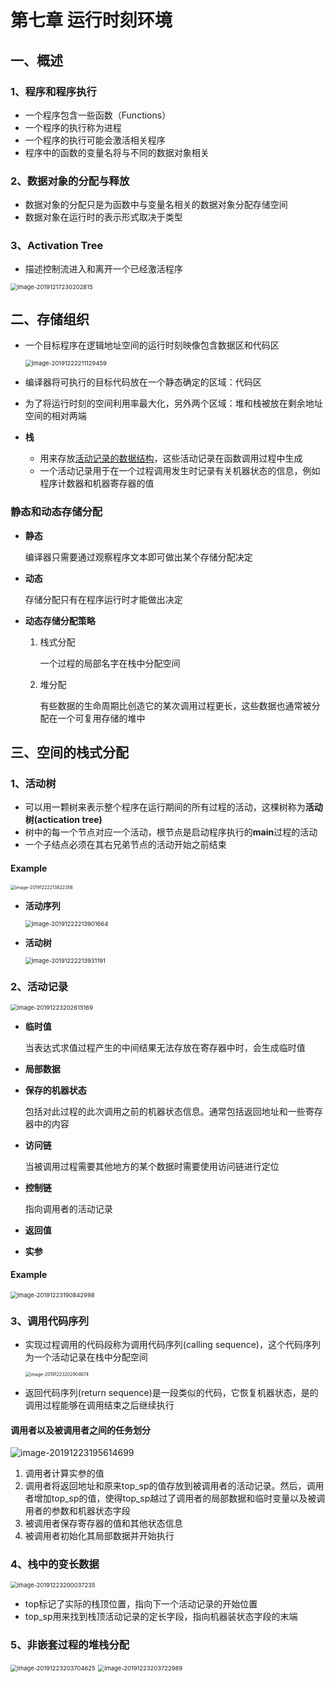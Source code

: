 # 第七章	运行时刻环境



## 一、概述



### 1、程序和程序执行

- 一个程序包含一些函数（Functions）
- 一个程序的执行称为进程
- 一个程序的执行可能会激活相关程序
- 程序中的函数的变量名将与不同的数据对象相关



### 2、数据对象的分配与释放

- 数据对象的分配只是为函数中与变量名相关的数据对象分配存储空间
- 数据对象在运行时的表示形式取决于类型



### 3、Activation Tree

- 描述控制流进入和离开一个已经激活程序

<img src="C:\Users\杨士伟\AppData\Roaming\Typora\typora-user-images\image-20191217230202815.png" alt="image-20191217230202815" style="zoom:67%;" />



## 二、存储组织



- 一个目标程序在逻辑地址空间的运行时刻映像包含数据区和代码区

  <img src="C:\Users\杨士伟\AppData\Roaming\Typora\typora-user-images\image-20191222211129459.png" alt="image-20191222211129459" style="zoom: 67%;" />

- 编译器将可执行的目标代码放在一个静态确定的区域：代码区

- 为了将运行时刻的空间利用率最大化，另外两个区域：堆和栈被放在剩余地址空间的相对两端

- **栈**

  - 用来存放<u>活动记录的数据结构</u>，这些活动记录在函数调用过程中生成
  - 一个活动记录用于在一个过程调用发生时记录有关机器状态的信息，例如程序计数器和机器寄存器的值



### 静态和动态存储分配

- **静态**

  编译器只需要通过观察程序文本即可做出某个存储分配决定

- **动态**

  存储分配只有在程序运行时才能做出决定

- **动态存储分配策略**

  1. 栈式分配

     一个过程的局部名字在栈中分配空间

  2. 堆分配

     有些数据的生命周期比创造它的某次调用过程更长，这些数据也通常被分配在一个可复用存储的堆中



## 三、空间的栈式分配



### 1、活动树

- 可以用一颗树来表示整个程序在运行期间的所有过程的活动，这棵树称为**活动树(actication tree)**
- 树中的每一个节点对应一个活动，根节点是启动程序执行的**main**过程的活动
- 一个子结点必须在其右兄弟节点的活动开始之前结束



#### Example

<img src="C:\Users\杨士伟\AppData\Roaming\Typora\typora-user-images\image-20191222213822356.png" alt="image-20191222213822356" style="zoom:50%;" />

- **活动序列**

  <img src="C:\Users\杨士伟\AppData\Roaming\Typora\typora-user-images\image-20191222213901664.png" alt="image-20191222213901664" style="zoom: 67%;" />

- **活动树**

  <img src="C:\Users\杨士伟\AppData\Roaming\Typora\typora-user-images\image-20191222213931191.png" alt="image-20191222213931191" style="zoom: 67%;" />





### 2、活动记录

<img src="C:\Users\杨士伟\AppData\Roaming\Typora\typora-user-images\image-20191223202615169.png" alt="image-20191223202615169" style="zoom:67%;" />

- **临时值**

  当表达式求值过程产生的中间结果无法存放在寄存器中时，会生成临时值

- **局部数据**

- **保存的机器状态**

  包括对此过程的此次调用之前的机器状态信息。通常包括返回地址和一些寄存器中的内容

- **访问链**

  当被调用过程需要其他地方的某个数据时需要使用访问链进行定位

- **控制链**

  指向调用者的活动记录

- **返回值**

- **实参**



#### Example

<img src="C:\Users\杨士伟\AppData\Roaming\Typora\typora-user-images\image-20191223190842998.png" alt="image-20191223190842998" style="zoom:67%;" />



### 3、调用代码序列

- 实现过程调用的代码段称为调用代码序列(calling sequence)，这个代码序列为一个活动记录在栈中分配空间

  <img src="C:\Users\杨士伟\AppData\Roaming\Typora\typora-user-images\image-20191223202904674.png" alt="image-20191223202904674" style="zoom:50%;" />

- 返回代码序列(return sequence)是一段类似的代码，它恢复机器状态，是的调用过程能够在调用结束之后继续执行



#### 调用者以及被调用者之间的任务划分

![image-20191223195614699](C:\Users\杨士伟\AppData\Roaming\Typora\typora-user-images\image-20191223195614699.png)

1. 调用者计算实参的值
2. 调用者将返回地址和原来top_sp的值存放到被调用者的活动记录。然后，调用者增加top_sp的值，使得top_sp越过了调用者的局部数据和临时变量以及被调用者的参数和机器状态字段
3. 被调用者保存寄存器的值和其他状态信息
4. 被调用者初始化其局部数据并开始执行



### 4、栈中的变长数据

<img src="C:\Users\杨士伟\AppData\Roaming\Typora\typora-user-images\image-20191223200037235.png" alt="image-20191223200037235" style="zoom:67%;" />

- top标记了实际的栈顶位置，指向下一个活动记录的开始位置
- top_sp用来找到栈顶活动记录的定长字段，指向机器装状态字段的末端



### 5、非嵌套过程的堆栈分配

<img src="C:\Users\杨士伟\AppData\Roaming\Typora\typora-user-images\image-20191223203704625.png" alt="image-20191223203704625" style="zoom:67%;" />

<img src="C:\Users\杨士伟\AppData\Roaming\Typora\typora-user-images\image-20191223203722989.png" alt="image-20191223203722989" style="zoom:67%;" />

